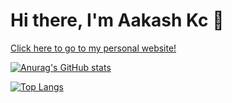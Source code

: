 # Hi there, I'm Aakash Kc 👋

[Click here to go to my personal website!](https://aakashkcx.github.io/)

[![Anurag's GitHub stats](https://github-readme-stats.vercel.app/api?username=aakashkcx&count_private=true&show_icons=true&theme=github_dark&hide_border=true)](https://github.com/anuraghazra/github-readme-stats)

[![Top Langs](https://github-readme-stats.vercel.app/api/top-langs/?username=aakashkcx&layout=compact&theme=github_dark&hide_border=true)](https://github.com/anuraghazra/github-readme-stats)

<!--
**aakashkcx/aakashkcx** is a ✨ _special_ ✨ repository because its `README.md` (this file) appears on your GitHub profile.

Here are some ideas to get you started:

- 🔭 I’m currently working on ...
- 🌱 I’m currently learning ...
- 👯 I’m looking to collaborate on ...
- 🤔 I’m looking for help with ...
- 💬 Ask me about ...
- 📫 How to reach me: ...
- 😄 Pronouns: ...
- ⚡ Fun fact: ...
-->
